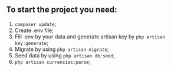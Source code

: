 ## To start the project you need:

1. ``composer update``;
2. Create .env file;
3. Fill .env by your data and generate artisan key by ``php artisan key:generate``;
4. Migrate by using ``php artisan migrate``;
5. Seed data by using ``php artisan db:seed``;
6. ``php artisan currencies:parse``;
